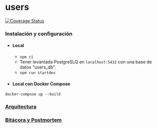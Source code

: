 # users

[![Coverage Status](https://coveralls.io/repos/github/spotifiuby-taller2/demo-users/badge.svg?branch=master&t=mgYLlV)](https://coveralls.io/github/spotifiuby-taller2/demo-users?branch=master)

### Instalación y configuración

- #### Local
    * `npm ci`
    * Tener levantada PostgreSLQ en `localhost:5432` con una base de datos "users_db".
    * `npm run startdev`

- #### Local con Docker Compose

```
docker-compose up --build
```

### [Arquitectura](https://drive.google.com/file/d/1aOISbgnXT0ToTs0DnvuCf7xsU4iSmJUU/view?usp=sharing)

### [Bitácora y Postmortem](https://spotifiuby-taller2.github.io/bitacora/)

